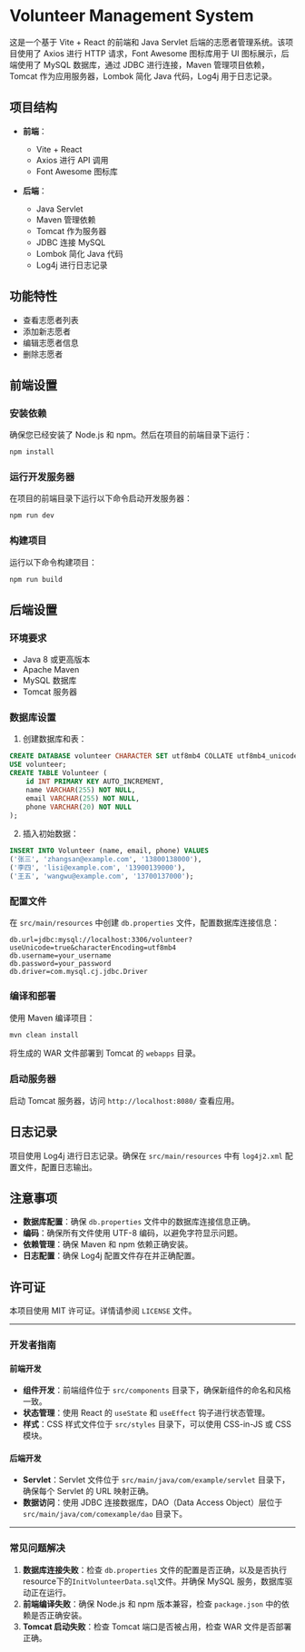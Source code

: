 
# Volunteer Management System

这是一个基于 Vite + React 的前端和 Java Servlet 后端的志愿者管理系统。该项目使用了 Axios 进行 HTTP 请求，Font Awesome 图标库用于 UI 图标展示，后端使用了 MySQL 数据库，通过 JDBC 进行连接，Maven 管理项目依赖，Tomcat 作为应用服务器，Lombok 简化 Java 代码，Log4j 用于日志记录。

## 项目结构

- **前端**：
  - Vite + React
  - Axios 进行 API 调用
  - Font Awesome 图标库

- **后端**：
  - Java Servlet
  - Maven 管理依赖
  - Tomcat 作为服务器
  - JDBC 连接 MySQL
  - Lombok 简化 Java 代码
  - Log4j 进行日志记录

## 功能特性

- 查看志愿者列表
- 添加新志愿者
- 编辑志愿者信息
- 删除志愿者

## 前端设置

### 安装依赖

确保您已经安装了 Node.js 和 npm。然后在项目的前端目录下运行：

```bash
npm install
```

### 运行开发服务器

在项目的前端目录下运行以下命令启动开发服务器：

```bash
npm run dev
```

### 构建项目

运行以下命令构建项目：

```bash
npm run build
```

## 后端设置

### 环境要求

- Java 8 或更高版本
- Apache Maven
- MySQL 数据库
- Tomcat 服务器

### 数据库设置

1. 创建数据库和表：

```sql
CREATE DATABASE volunteer CHARACTER SET utf8mb4 COLLATE utf8mb4_unicode_ci;
USE volunteer;
CREATE TABLE Volunteer (
    id INT PRIMARY KEY AUTO_INCREMENT,
    name VARCHAR(255) NOT NULL,
    email VARCHAR(255) NOT NULL,
    phone VARCHAR(20) NOT NULL
);
```

2. 插入初始数据：

```sql
INSERT INTO Volunteer (name, email, phone) VALUES 
('张三', 'zhangsan@example.com', '13800138000'), 
('李四', 'lisi@example.com', '13900139000'), 
('王五', 'wangwu@example.com', '13700137000');
```

### 配置文件

在 `src/main/resources` 中创建 `db.properties` 文件，配置数据库连接信息：

```properties
db.url=jdbc:mysql://localhost:3306/volunteer?useUnicode=true&characterEncoding=utf8mb4
db.username=your_username
db.password=your_password
db.driver=com.mysql.cj.jdbc.Driver
```

### 编译和部署

使用 Maven 编译项目：

```bash
mvn clean install
```

将生成的 WAR 文件部署到 Tomcat 的 `webapps` 目录。

### 启动服务器

启动 Tomcat 服务器，访问 `http://localhost:8080/` 查看应用。

## 日志记录

项目使用 Log4j 进行日志记录。确保在 `src/main/resources` 中有 `log4j2.xml` 配置文件，配置日志输出。

## 注意事项

- **数据库配置**：确保 `db.properties` 文件中的数据库连接信息正确。
- **编码**：确保所有文件使用 UTF-8 编码，以避免字符显示问题。
- **依赖管理**：确保 Maven 和 npm 依赖正确安装。
- **日志配置**：确保 Log4j 配置文件存在并正确配置。

## 许可证

本项目使用 MIT 许可证。详情请参阅 `LICENSE` 文件。

---

### 开发者指南

#### 前端开发

- **组件开发**：前端组件位于 `src/components` 目录下，确保新组件的命名和风格一致。
- **状态管理**：使用 React 的 `useState` 和 `useEffect` 钩子进行状态管理。
- **样式**：CSS 样式文件位于 `src/styles` 目录下，可以使用 CSS-in-JS 或 CSS 模块。

#### 后端开发

- **Servlet**：Servlet 文件位于 `src/main/java/com/example/servlet` 目录下，确保每个 Servlet 的 URL 映射正确。
- **数据访问**：使用 JDBC 连接数据库，DAO（Data Access Object）层位于 `src/main/java/com/comexample/dao` 目录下。

---

### 常见问题解决

1. **数据库连接失败**：检查 `db.properties` 文件的配置是否正确，以及是否执行resource下的`InitVolunteerData.sql`文件。并确保 MySQL 服务，数据库驱动正在运行。
2. **前端编译失败**：确保 Node.js 和 npm 版本兼容，检查 `package.json` 中的依赖是否正确安装。
3. **Tomcat 启动失败**：检查 Tomcat 端口是否被占用，检查 WAR 文件是否部署正确。
